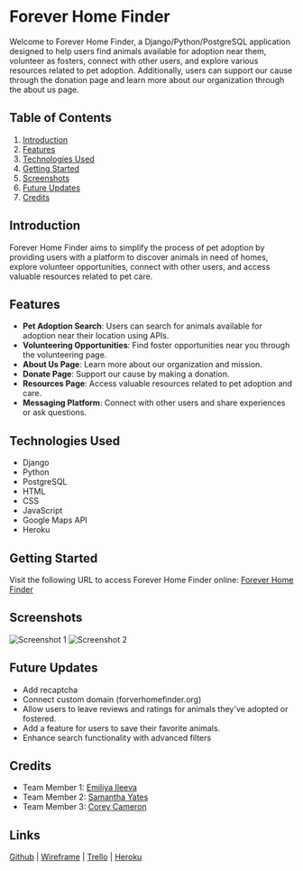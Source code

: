 # Forever Home Finder

Welcome to Forever Home Finder, a Django/Python/PostgreSQL application designed to help users find animals available for adoption near them, volunteer as fosters, connect with other users, and explore various resources related to pet adoption. Additionally, users can support our cause through the donation page and learn more about our organization through the about us page.

## Table of Contents
1. [Introduction](#introduction)
2. [Features](#features)
3. [Technologies Used](#technologies-used)
4. [Getting Started](#getting-started)
5. [Screenshots](#screenshots)
6. [Future Updates](#future-updates)
7. [Credits](#credits)

## Introduction
Forever Home Finder aims to simplify the process of pet adoption by providing users with a platform to discover animals in need of homes, explore volunteer opportunities, connect with other users, and access valuable resources related to pet care.

## Features
- **Pet Adoption Search**: Users can search for animals available for adoption near their location using APIs.
- **Volunteering Opportunities**: Find foster opportunities near you through the volunteering page.
- **About Us Page**: Learn more about our organization and mission.
- **Donate Page**: Support our cause by making a donation.
- **Resources Page**: Access valuable resources related to pet adoption and care.
- **Messaging Platform**: Connect with other users and share experiences or ask questions.

## Technologies Used
- Django
- Python
- PostgreSQL
- HTML
- CSS
- JavaScript
- Google Maps API
- Heroku

## Getting Started
Visit the following URL to access Forever Home Finder online: [Forever Home Finder](https://forever-home-finder-bf49c85891c7.herokuapp.com/)

## Screenshots
![Screenshot 1](https://drive.google.com/file/d/1u8tCj4b46xILFdjKVu7jvnNFbUYxpbuG/view?usp=sharing)
![Screenshot 2](https://drive.google.com/file/d/1QIJEtjqDuHO4q8TDR3v-0Eha5i4XpPA4/view?usp=drive_link)

## Future Updates
- Add recaptcha
- Connect custom domain (forverhomefinder.org)
- Allow users to leave reviews and ratings for animals they've adopted or fostered. 
- Add a feature for users to save their favorite animals.
- Enhance search functionality with advanced filters

## Credits
- Team Member 1: [Emiliya Ileeva](https://github.com/emmyileeva)
- Team Member 2: [Samantha Yates](https://github.com/samanthafrances)
- Team Member 3: [Corey Cameron](https://github.com/nottmonk)

## Links 
[Github](https://github.com/samanthafrances/forever_home_finder) | [Wireframe](https://www.figma.com/file/VBPGrumxATuXkkbuyIh5pX/Forever-Home-Finder?type=design&node-id=60-1365&mode=design&t=f0WUfbwHOkIaq8sB-0) | [Trello](https://trello.com/b/2uhRkjhN/forever-home-finder) | [Heroku](https://forever-home-finder-bf49c85891c7.herokuapp.com/)

